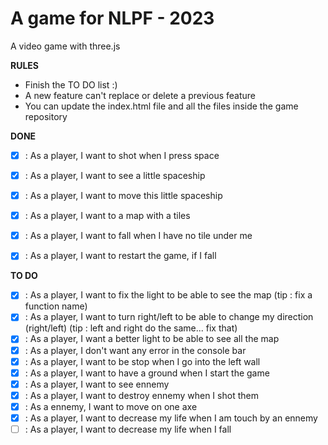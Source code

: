 A game for NLPF - 2023
===========================

A video game with three.js

**RULES**
- Finish the TO DO list :)
- A new feature can't replace or delete a previous feature
- You can update the index.html file and all the files inside the game repository

**DONE**

- [X] : As a player, I want to shot when I press space
- [X] : As a player, I want to see a little spaceship
- [X] : As a player, I want to move this little spaceship
- [X] : As a player, I want to a map with a tiles
- [X] : As a player, I want to fall when I have no tile under me
- [X] : As a player, I want to restart the game, if I fall


**TO DO**

- [x] : As a player, I want to fix the light to be able to see the map (tip : fix a function name)
- [x] : As a player, I want to turn right/left to be able to change my direction (right/left) (tip : left and right do the same... fix that)
- [x] : As a player, I want a better light to be able to see all the map
- [x] : As a player, I don't want any error in the console bar
- [x] : As a player, I want to be stop when I go into the left wall
- [x] : As a player, I want to have a ground when I start the game
- [x] : As a player, I want to see ennemy
- [x] : As a player, I want to destroy ennemy when I shot them
- [x] : As a ennemy, I want to move on one axe
- [x] : As a player, I want to decrease my life when I am touch by an ennemy
- [ ] : As a player, I want to decrease my life when I fall 
